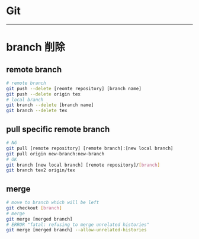 Git
===
---

# branch 削除

## remote branch

```bash
# remote branch
git push --delete [reomte repository] [branch name]
git push --delete origin tex
# local branch
git branch --delete [branch name]
git branch --delete tex
```

## pull specific remote branch

```bash
# NG
git pull [remote repository] [remote branch]:[new local branch]
git pull origin new-branch:new-branch
# OK
git branch [new local branch] [remote repository]/[branch]
git branch tex2 origin/tex
```

## merge
```bash
# move to branch which will be left
git checkout [branch]
# merge
git merge [merged branch]
# ERROR "fatal: refusing to merge unrelated histories"
git merge [merged branch] --allow-unrelated-histories
```
